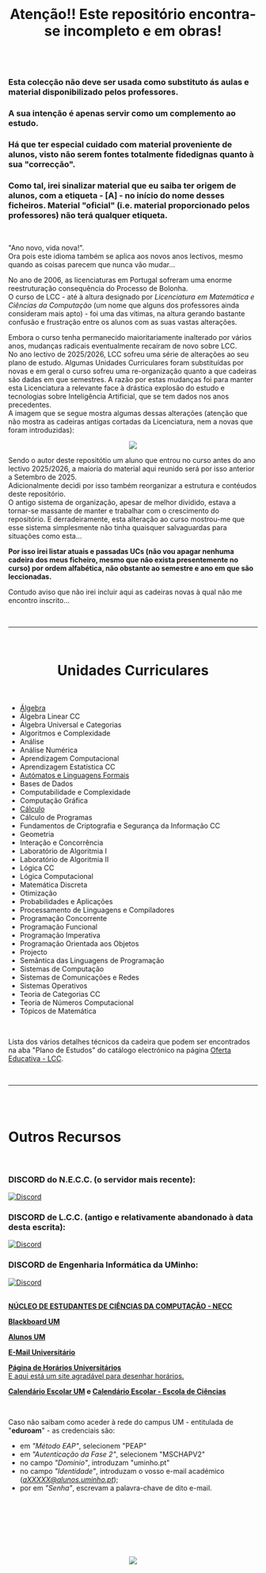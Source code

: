 <br>

<h1 align="center">Atenção!! Este repositório encontra-se incompleto e em obras!</h1>

<br><br>

### Esta colecção não deve ser usada como substituto ás aulas e material disponibilizado pelos professores.
### A sua intenção é apenas servir como um complemento ao estudo.

### Há que ter especial cuidado com material proveniente de alunos, visto não serem fontes totalmente fidedignas quanto à sua "correcção".
### Como tal, irei sinalizar material que eu saiba ter origem de alunos, com a etiqueta - **[A]** - no início do nome desses ficheiros. Material "oficial" (i.e. material proporcionado pelos professores) não terá qualquer etiqueta.

<br>

"Ano novo, vida nova!".
<br> Ora pois este idioma também se aplica aos novos anos lectivos, mesmo quando as coisas parecem que nunca vão mudar...

No ano de 2006, as licenciaturas em Portugal sofreram uma enorme reestruturação consequência do Processo de Bolonha. 
<br> O curso de LCC - até à altura designado por *Licenciatura em Matemática e Ciências da Computação* (um nome que alguns dos professores ainda consideram mais apto) - foi uma das vítimas, na altura gerando bastante confusão e frustração entre os alunos com as suas vastas alterações.

Embora o curso tenha permanecido maioritariamente inalterado por vários anos, mudanças radicais eventualmente recaíram de novo sobre LCC.
<br> No ano lectivo de 2025/2026, LCC sofreu uma série de alterações ao seu plano de estudo. Algumas Unidades Curriculares foram substituídas por novas e em geral o curso sofreu uma re-organização quanto a que cadeiras são dadas em que semestres. A razão por estas mudanças foi para manter esta Licenciatura a relevante face à drástica explosão do estudo e tecnologias sobre Inteligência Artificial, que se tem dados nos anos precedentes.
<br> A imagem que se segue mostra algumas dessas alterações (atenção que não mostra as cadeiras antigas cortadas da Licenciatura, nem a novas que foram introduzidas):

<p align="center">
    <img src="https://raw.githubusercontent.com/David81820/Recursos-LCC/main/plano antigo - plano novo.png">
</p>

Sendo o autor deste repositótio um aluno que entrou no curso antes do ano lectivo 2025/2026, a maioria do material aqui reunido será por isso anterior a Setembro de 2025.
<br> Adicionalmente decidi por isso também reorganizar a estrutura e contéudos deste repositório.
<br> O antigo sistema de organização, apesar de melhor dividido, estava a tornar-se massante de manter e trabalhar com o crescimento do repositório. E derradeiramente, esta alteração ao curso mostrou-me que esse sistema simplesmente não tinha quaisquer salvaguardas para situações como esta...

**Por isso irei listar atuais e passadas UCs (não vou apagar nenhuma cadeira dos meus ficheiro, mesmo que não exista presentemente no curso) por ordem alfabética, não obstante ao semestre e ano em que são leccionadas.**

Contudo aviso que não irei incluir aqui as cadeiras novas à qual não me encontro inscrito...

<br>

---

<br>

<h1 align="center">Unidades Curriculares</h1>

<br>


* [Álgebra](algebra/README.md)
* Álgebra Linear CC
* Álgebra Universal e Categorias
* Algoritmos e Complexidade
* Análise
* Análise Numérica
* Aprendizagem Computacional
* Aprendizagem Estatística CC
* [Autómatos e Linguagens Formais](ALF/README.md)
* Bases de Dados
* Computabilidade e Complexidade
* Computação Gráfica
* [Cálculo](calculo/README.md)
* Cálculo de Programas
* Fundamentos de Criptografia e Segurança da Informação CC
* Geometria
* Interação e Concorrência
* Laboratório de Algoritmia I
* Laboratório de Algoritmia II
* Lógica CC
* Lógica Computacional
* Matemática Discreta
* Otimização
* Probabilidades e Aplicações
* Processamento de Linguagens e Compiladores
* Programação Concorrente
* Programação Funcional
* Programação Imperativa
* Programação Orientada aos Objetos
* Projecto
* Semântica das Linguagens de Programação
* Sistemas de Computação
* Sistemas de Comunicações e Redes
* Sistemas Operativos
* Teoria de Categorias CC
* Teoria de Números Computacional
* Tópicos de Matemática

<br>

Lista dos vários detalhes técnicos da cadeira que podem ser encontrados na aba "Plano de Estudos" do catálogo electrónico na página [Oferta Educativa - LCC](https://www.uminho.pt/PT/ensino/oferta-educativa/_layouts/15/UMinho.PortalUM.UI/Pages/CatalogoCursoDetail.aspx?itemId=3851&catId=12).

<br>

---

<br><br>

# Outros Recursos

<br>

### DISCORD do N.E.C.C. (o servidor mais recente):
<a href="http://bit.ly/LccDiscord">
    <img
        src="https://img.shields.io/discord/418433020719136768.svg?colorB=Blue&logo=discord&label=Discord&style=for-the-badge"
        alt="Discord"
    />
</a>
<br>

### DISCORD de L.C.C. (antigo e relativamente abandonado à data desta escrita):
<a href="https://discord.gg/7Mb6ZuQfEK">
    <img
        src="https://img.shields.io/discord/418433020719136768.svg?colorB=Blue&logo=discord&label=Discord&style=for-the-badge"
        alt="Discord"
    />
</a>
<br>

### DISCORD de Engenharia Informática da UMinho:
<a href="https://discord.gg/m3kVwYM">
    <img
        src="https://img.shields.io/discord/418433020719136768.svg?colorB=Blue&logo=discord&label=Discord&style=for-the-badge"
        alt="Discord"
    />
</a>
<br>

<br>

[**NÚCLEO DE ESTUDANTES DE CIÊNCIAS DA COMPUTAÇÃO - NECC**](https://necc.di.uminho.pt/)

[**Blackboard UM**](https://elearning.uminho.pt/)

[**Alunos UM**](https://alunos.uminho.pt/PT)

[**E-Mail Universitário**](http://mail.alunos.uminho.pt/)

[**Página de Horários Universitários**](https://alunos.uminho.pt/pt/estudantes/paginas/infouteishorarios.aspx)
<br> [E aqui está um site agradável para desenhar horários.](https://gizmoa.com/college-schedule-maker/)

**[Calendário Escolar UM](https://alunos.uminho.pt/PT/estudantes/Paginas/InfoUteisCalendarioEscolar.aspx)  e  [Calendário Escolar - Escola de Ciências](https://www.ecum.uminho.pt/pt/Ensino/Paginas/Calendario-e-Horarios.aspx)**

<br>

Caso não saibam como aceder à rede do campus UM - entitulada de "**eduroam**" - as credenciais são:
- em *"Método EAP"*, selecionem "PEAP"
- em *"Autenticação da Fase 2"*, selecionem "MSCHAPV2"
- no campo *"Domínio"*, introduzam "uminho.pt"
- no campo *"Identidade"*, introduzam o vosso e-mail académico (*aXXXXX@alunos.uminho.pt*);
- por em *"Senha"*, escrevam a palavra-chave de dito e-mail.

<br><br>
<br><br>
<br><br>

<p align="center">
    <img src="https://raw.githubusercontent.com/David81820/Recursos-LCC/main/LCC.png">
</p>

<br>